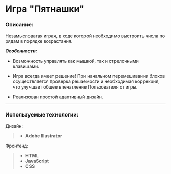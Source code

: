 # Игра "Пятнашки"

### Описание:

Незамысловатая играя, в ходе которой необходимо выстроить числа по рядам в порядке возрастания.

_**Особенности:**_

- Возможность управлять как мышкой, так и стрелочными клавишами.

- Игра всегда имеет решение! При начальном перемешивании блоков осуществляется проверка решаемости и необходимая коррекция, что улучшает общее впечатление Пользователя от игры.

- Реализован простой адаптивный дизайн.

---

### Используемые технологии:

Дизайн:

> - **Adobe Illustrator**

Фронтенд:

> - **HTML**
> - **JavaScript**
> - **CSS**
